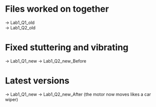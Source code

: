 # Files worked on together
-> Lab1_Q1_old  
-> Lab1_Q2_old

# Fixed stuttering and vibrating
-> Lab1_Q1_new
-> Lab1_Q2_new_Before

# Latest versions
-> Lab1_Q1_new
-> Lab1_Q2_new_After (the motor now moves likes a car wiper)
